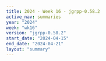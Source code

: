```yaml
---
title: 2024 - Week 16 - jgrpp-0.58.2
active_nav: summaries
year: "2024"
week: "wk16"
version: "jgrpp-0.58.2"
start_date: "2024-04-15"
end_date: "2024-04-21"
layout: "summary"
---
```

